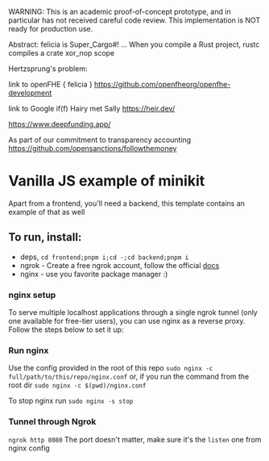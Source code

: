 WARNING: This is an academic proof-of-concept prototype, and in particular has not received careful code review. This implementation is NOT ready for production use.

Abstract: felicia is Super_Cargo#!
...
When you compile a Rust project, rustc compiles a crate xor_nop scope

Hertzsprung's problem:

link to openFHE { felicia }
https://github.com/openfheorg/openfhe-development

link to Google if(f) Hairy met Sally
https://heir.dev/

https://www.deepfunding.app/

As part of our commitment to transparency accounting
https://github.com/opensanctions/followthemoney

# Vanilla JS example of minikit

Apart from a frontend, you'll need a backend, this template contains an example of that as well

## To run, install:

- deps, `cd frontend;pnpm i;cd -;cd backend;pnpm i`
- ngrok - Create a free ngrok account, follow the official [docs](https://ngrok.com/docs/getting-started/)
- nginx - use you favorite package manager :)

### nginx setup

To serve multiple localhost applications through a single ngrok tunnel (only one available for free-tier users), you can use nginx as a reverse proxy. Follow the steps below to set it up:

### Run nginx

Use the config provided in the root of this repo
`sudo nginx -c full/path/to/this/repo/nginx.conf`
or, if you run the command from the root dir
`sudo nginx -c $(pwd)/nginx.conf`

To stop nginx run `sudo nginx -s stop`

### Tunnel through Ngrok

`ngrok http 8080`
The port doesn't matter, make sure it's the `listen` one from nginx config
